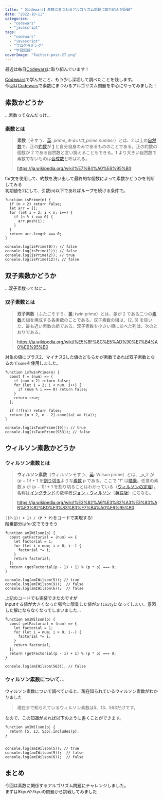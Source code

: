```yaml
---
title: "【Codewars】素数にまつわるアルゴリズム問題に取り組んだ記録"
date: "2022-10-11"
categories: 
  - "codewars"
  - "javascript"
tags: 
  - "codewars"
  - "javascript"
  - "プログラミング"
  - "学習記録"
coverImage: "Twitter-post-27.png"
---
```


最近は毎日[Codewars](https://www.codewars.com/)に取り組んでいます！

[Codewars](https://www.codewars.com/)で学んだこと、もう少し深堀して調べたことを残します。  
今回は[Codewars](https://www.codewars.com/)で素数にまつわるアルゴリズム問題を中心にやってみました！

## 素数かどうか

...素数ってなんだっけ...

### 素数とは

> **素数**（そすう、[英](https://ja.wikipedia.org/wiki/%E8%8B%B1%E8%AA%9E): _prime_あるいは_prime number_）とは、2 以上の[自然数](https://ja.wikipedia.org/wiki/%E8%87%AA%E7%84%B6%E6%95%B0)で、正の[約数](https://ja.wikipedia.org/wiki/%E7%B4%84%E6%95%B0)が [1](https://ja.wikipedia.org/wiki/1) と自分自身のみであるもののことである。正の約数の個数が 2 である自然数と言い換えることもできる。1 より大きい自然数で素数でないものは[合成数](https://ja.wikipedia.org/wiki/%E5%90%88%E6%88%90%E6%95%B0)と呼ばれる。
> 
> https://ja.wikipedia.org/wiki/%E7%B4%A0%E6%95%B0

for文を使用して、約数を洗い出して最終的な個数によって素数かどうかを判断してみる  
初期値を2にして、引数(n)以下であればループを続ける条件で。

```
function isPrime(n) {
  if (n < 2) return false;
  let arr = [];
  for (let i = 2; i < n; i++) {
    if (n % i === 0) {
      arr.push(i);
    }
  }
  return arr.length === 0;
}

console.log(isPrime(0)); // false
console.log(isPrime(1)); // false
console.log(isPrime(2)); // true
console.log(isPrime(12)); // false
```

## 双子素数かどうか

...双子素数ってなに...

### 双子素数とは

> **双子素数**（ふたごそすう、[英](https://ja.wikipedia.org/wiki/%E8%8B%B1%E8%AA%9E): twin prime）とは、差が 2 である二つの[素数](https://ja.wikipedia.org/wiki/%E7%B4%A0%E6%95%B0)の組を構成する各素数のことである。双子素数の組は、(2, 3) を除いた、最も近い素数の組である。双子素数を小さい順に並べた列は、次のとおりである。
> 
> https://ja.wikipedia.org/wiki/%E5%8F%8C%E5%AD%90%E7%B4%A0%E6%95%B0

対象の値にプラス2、マイナス2した値のどちらかが素数であれば双子素数となるので`some`を使用しました。

```
function isTwinPrime(n) {
  const f = (num) => {
    if (num < 2) return false;
    for (let i = 2; i < num; i++) {
      if (num % i === 0) return false;
    }
    return true;
  };

  if (!f(n)) return false;
  return [n + 2, n - 2].some((a) => f(a));
}

console.log(isTwinPrime(19)); // true
console.log(isTwinPrime(953)); // false
```

## ウィルソン素数かどうか

### ウィルソン素数とは

> **ウィルソン素数**（ウィルソンそすう、[英](https://ja.wikipedia.org/wiki/%E8%8B%B1%E8%AA%9E): Wilson prime）とは、_p_2 が (_p_ − 1)! + 1 を[割り切る](https://ja.wikipedia.org/wiki/%E7%B4%84%E6%95%B0)ような[素数](https://ja.wikipedia.org/wiki/%E7%B4%A0%E6%95%B0) _p_ である。ここで "!" は[階乗](https://ja.wikipedia.org/wiki/%E9%9A%8E%E4%B9%97)。任意の素数 _p_ が (_p_ − 1)! + 1 を割り切ることはわかっている（[ウィルソンの定理](https://ja.wikipedia.org/wiki/%E3%82%A6%E3%82%A3%E3%83%AB%E3%82%BD%E3%83%B3%E3%81%AE%E5%AE%9A%E7%90%86)）。名称は[イングランド](https://ja.wikipedia.org/wiki/%E3%82%A4%E3%83%B3%E3%82%B0%E3%83%A9%E3%83%B3%E3%83%89%E4%BA%BA)の数学者[ジョン・ウィルソン](https://ja.wikipedia.org/w/index.php?title=%E3%82%B8%E3%83%A7%E3%83%B3%E3%83%BB%E3%82%A6%E3%82%A3%E3%83%AB%E3%82%BD%E3%83%B3_\(%E6%95%B0%E5%AD%A6%E8%80%85\)&action=edit&redlink=1)（[英語版](https://en.wikipedia.org/wiki/John_Wilson_\(mathematician\))）にちなむ。
> 
> https://ja.wikipedia.org/wiki/%E3%82%A6%E3%82%A3%E3%83%AB%E3%82%BD%E3%83%B3%E7%B4%A0%E6%95%B0

`((P-1)! + 1) / (P * P)`をコードで実現する!  
階乗部分はfor文でできそう

```
function amIWilson(p) {
  const getFactorial = (num) => {
    let factorial = 1;
    for (let i = num; i > 0; i--) {
      factorial *= i;
    }
    return factorial;
  };
  return (getFactorial(p - 1) + 1) % (p * p) === 0;
}

console.log(amIWilson(5)); // true
console.log(amIWilson(9));  // false
console.log(amIWilson(6));  // false
```

上記のコードでも実装できたのですが  
inputする値が大きくなった場合に階乗した値が`Infinity`になってしまい、意図した解にならなくなってしまいました...

```
function amIWilson(p) {
  const getFactorial = (num) => {
    let factorial = 1;
    for (let i = num; i > 0; i--) {
      factorial *= i;
    }
    return factorial;
  };
  return (getFactorial(p - 1) + 1) % (p * p) === 0;
}

console.log(amIWilson(563)); // false
```

### ウィルソン素数について...

ウィルソン素数について調べていると、現在知られているウィルソン素数がわかりました

> 現在まで知られているウィルソン素数は5、13、563だけです。

なので、この知識があれば以下のように書くことができます。

```
function amIWilson(p) {
  return [5, 13, 536].includes(p);
}


console.log(amIWilson(5)); // true
console.log(amIWilson(9));  // false
console.log(amIWilson(6));  // false
```

## まとめ

今回は素数に関係するアルゴリズム問題にチャレンジしました。  
まずは8kyuや7kyuの問題から挑戦してみました
